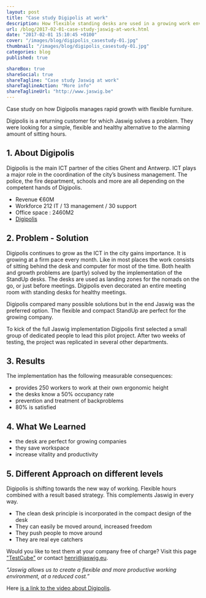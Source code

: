 ```yaml
---
layout: post
title: "Case study Digipolis at work"
description: How flexible standing desks are used in a growing work environment.
url: /blog/2017-02-01-case-study-jaswig-at-work.html
date: "2017-02-01 15:10:45 +0100"
cover: "/images/blog/digipolis_casestudy-01.jpg"
thumbnail: "/images/blog/digipolis_casestudy-01.jpg"
categories: blog
published: true

shareBox: true
shareSocial: true
shareTagline: "Case study Jaswig at work"
shareTaglineAction: "More info"
shareTaglineUrl: "http://www.jaswig.be"
---
```


Case study on how Digipolis manages rapid growth with flexible furniture.
<!--more-->

Digipolis is a returning customer for which Jaswig solves a problem. 
They were looking for a simple, flexible and healthy alternative to the alarming amount of 
sitting hours.

## 1. About Digipolis

Digipolis is the main ICT partner of the cities Ghent and Antwerp.
ICT plays a major role in the coordination of the city’s business management. 
The police, the fire department, schools and more are all depending on the competent 
hands of Digipolis.

+ Revenue €60M
+ Workforce 212 IT / 13 management / 30 support
+ Office space : 2460M2
+ [Digipolis](www.digipolis.be)

## 2. Problem - Solution

Digipolis continues to grow as the ICT in the city gains importance. It is growing at a firm
pace every month. Like in most places the work consists of sitting behind the desk and computer for most of the time. 
Both health and growth problems are (partly) solved by the implementation of the StandUp desks. The desks are used as landing zones for the nomads on the go, or just before meetings. Digipolis even decorated an entire meeting room with standing desks for healthy meetings.

Digipolis compared many possible solutions but in the end Jaswig was the preferred option. 
The flexible and compact StandUp are perfect for the growing company. 

To kick of the full Jaswig implementation Digipolis first selected a small group of dedicated people to lead this pilot project. After two weeks of testing, the project was replicated in several other departments.

## 3. Results

The implementation has the following measurable consequences:

+ provides 250 workers to work at their own ergonomic height
+ the desks know a 50% occupancy rate
+ prevention and treatment of backproblems
+ 80% is satisfied

## 4. What We Learned

+ the desk are perfect for growing companies
+ they save workspace
+ increase vitality and productivity

## 5. Different Approach on different levels

Digipolis is shifting towards the new way of working. Flexible hours combined with a result 
based strategy. This complements Jaswig in every way.

+ The clean desk principle is incorporated in the compact design of the desk
+ They can easily be moved around, increased freedom
+ They push people to move around
+ They are real eye catchers

Would you like to test them at your company free of charge? Visit this page ["TestCube"](http://www.jaswig.be/testcube/) or contact [henri@jaswig.eu](mailto:henri@jaswig.eu).

*“Jaswig allows us to create a flexible and more productive
working environment, at a reduced cost.”*

Here [is a link to the video about Digipolis](https://www.youtube.com/watch?v=TahTFKmn7g8).
